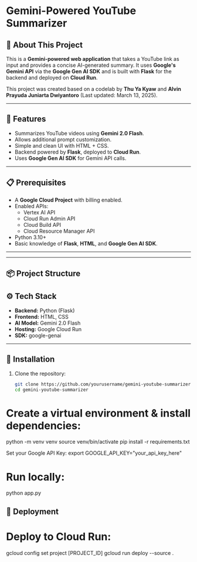 # Gemini-Powered YouTube Summarizer

## 📖 About This Project
This is a **Gemini-powered web application** that takes a YouTube link as input and provides a concise AI-generated summary. It uses **Google's Gemini API** via the **Google Gen AI SDK** and is built with **Flask** for the backend and deployed on **Cloud Run**.

This project was created based on a codelab by **Thu Ya Kyaw** and **Alvin Prayuda Juniarta Dwiyantoro** (Last updated: March 13, 2025).

---
## 🚀 Features
- Summarizes YouTube videos using **Gemini 2.0 Flash**.
- Allows additional prompt customization.
- Simple and clean UI with HTML + CSS.
- Backend powered by **Flask**, deployed to **Cloud Run**.
- Uses **Google Gen AI SDK** for Gemini API calls.

---
## 📋 Prerequisites
- A **Google Cloud Project** with billing enabled.
- Enabled APIs:
  - Vertex AI API
  - Cloud Run Admin API
  - Cloud Build API
  - Cloud Resource Manager API
- Python 3.10+
- Basic knowledge of **Flask**, **HTML**, and **Google Gen AI SDK**.

---

---
## 📦 Project Structure
## ⚙️ Tech Stack
- **Backend:** Python (Flask)
- **Frontend:** HTML, CSS
- **AI Model:** Gemini 2.0 Flash
- **Hosting:** Google Cloud Run
- **SDK:** google-genai

---

## 📜 Installation
1. Clone the repository:
   ```bash
   git clone https://github.com/yourusername/gemini-youtube-summarizer.git
   cd gemini-youtube-summarizer
# Create a virtual environment & install dependencies:
python -m venv venv
source venv/bin/activate
pip install -r requirements.txt

Set your Google API Key:
export GOOGLE_API_KEY="your_api_key_here"

# Run locally:

python app.py

## 🚀 Deployment

# Deploy to Cloud Run:

gcloud config set project [PROJECT_ID]
gcloud run deploy --source .


